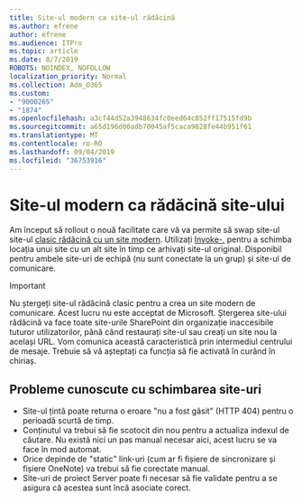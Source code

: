 ```yaml
---
title: Site-ul modern ca site-ul rădăcină
ms.author: efrene
author: efrene
ms.audience: ITPro
ms.topic: article
ms.date: 8/7/2019
ROBOTS: NOINDEX, NOFOLLOW
localization_priority: Normal
ms.collection: Adm_O365
ms.custom:
- "9000265"
- "1874"
ms.openlocfilehash: a3cf44d52a3948634fc0eed64c852ff17515fd9b
ms.sourcegitcommit: a65d196d00adb70045af5caca9828fe44b951f61
ms.translationtype: MT
ms.contentlocale: ro-RO
ms.lasthandoff: 09/04/2019
ms.locfileid: "36753916"
---
```

# <a name="modern-site-as-root-site"></a>Site-ul modern ca rădăcină site-ului

Am început să rollout o nouă facilitate care vă va permite să swap site-ul site-ul [clasic rădăcină cu un site modern](https://docs.microsoft.com/sharepoint/modern-root-site). Utilizați [Invoke-,](https://docs.microsoft.com/powershell/module/sharepoint-online/invoke-spositeswap?view=sharepoint-ps) pentru a schimba locația unui site cu un alt site în timp ce arhivați site-ul original. Disponibil pentru ambele site-uri de echipă (nu sunt conectate la un grup) și site-ul de comunicare.

>[!Important]
> Nu ștergeți site-ul rădăcină clasic pentru a crea un site modern de comunicare. Acest lucru nu este acceptat de Microsoft. Ștergerea site-ului rădăcină va face toate site-urile SharePoint din organizație inaccesibile tuturor utilizatorilor, până când restaurați site-ul sau creați un site nou la același URL. Vom comunica această caracteristică prin intermediul centrului de mesaje. Trebuie să vă așteptați ca funcția să fie activată în curând în chiriaș.

## <a name="known-issues-with-swapping-sites"></a>Probleme cunoscute cu schimbarea site-uri
- Site-ul țintă poate returna o eroare "nu a fost găsit" (HTTP 404) pentru o perioadă scurtă de timp.
- Conținutul va trebui să fie scotocit din nou pentru a actualiza indexul de căutare. Nu există nici un pas manual necesar aici, acest lucru se va face în mod automat.
- Orice depinde de "static" link-uri (cum ar fi fișiere de sincronizare și fișiere OneNote) va trebui să fie corectate manual.
- Site-uri de proiect Server poate fi necesar să fie validate pentru a se asigura că acestea sunt încă asociate corect. 
